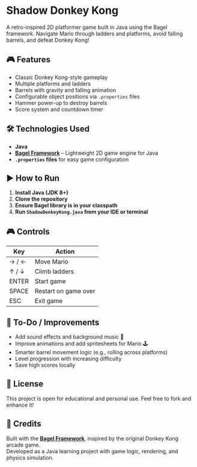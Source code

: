 # Shadow Donkey Kong

A retro-inspired 2D platformer game built in Java using the Bagel framework. Navigate Mario through ladders and platforms, avoid falling barrels, and defeat Donkey Kong!

## 🎮 Features

- Classic Donkey Kong-style gameplay  
- Multiple platforms and ladders  
- Barrels with gravity and falling animation  
- Configurable object positions via `.properties` files  
- Hammer power-up to destroy barrels  
- Score system and countdown timer  

## 🛠 Technologies Used

- **Java**
- **[Bagel Framework](https://people.eng.unimelb.edu.au/mcmurtrye/bagel/)** – Lightweight 2D game engine for Java  
- **`.properties` files** for easy game configuration

## ▶️ How to Run

1. **Install Java (JDK 8+)**
2. **Clone the repository**
3. **Ensure Bagel library is in your classpath**
4. **Run `ShadowDonkeyKong.java` from your IDE or terminal**

## 🎮 Controls

| Key     | Action               |
|---------|----------------------|
| → / ←   | Move Mario           |
| ↑ / ↓   | Climb ladders        |
| ENTER   | Start game           |
| SPACE   | Restart on game over |
| ESC     | Exit game            |

## 🔧 To-Do / Improvements

- Add sound effects and background music 🎵  
- Improve animations and add spritesheets for Mario 🕹  
- Smarter barrel movement logic (e.g., rolling across platforms)  
- Level progression with increasing difficulty  
- Save high scores locally  

## 📜 License

This project is open for educational and personal use. Feel free to fork and enhance it!

## 👾 Credits

Built with the **[Bagel Framework](https://people.eng.unimelb.edu.au/mcmurtrye/bagel/)**, inspired by the original Donkey Kong arcade game.  
Developed as a Java learning project with game logic, rendering, and physics simulation.
